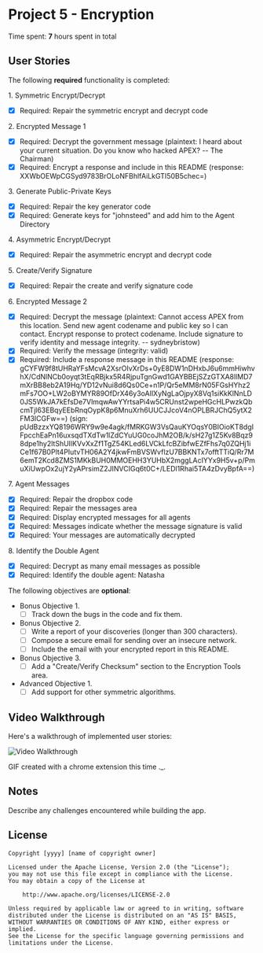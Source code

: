 # Project 5 - Encryption

Time spent: **7** hours spent in total

## User Stories

The following **required** functionality is completed:

1\. Symmetric Encrypt/Decrypt
  * [x]  Required: Repair the symmetric encrypt and decrypt code

2\. Encrypted Message 1
  * [x]  Required: Decrypt the government message (plaintext: I heard about your current situation. Do you know who hacked APEX? -- The Chairman)
  * [x]  Required: Encrypt a response and include in this README (response: XXWbOEWpCGSyd9783BrOLoNFBhlfAiLkGTI50B5chec=)

3\. Generate Public-Private Keys
  * [x]  Required: Repair the key generator code
  * [x]  Required: Generate keys for "johnsteed" and add him to the Agent Directory

4\. Asymmetric Encrypt/Decrypt
  * [x]  Required: Repair the asymmetric encrypt and decrypt code

5\. Create/Verify Signature
  * [x]  Required: Repair the create and verify signature code
  
6\. Encrypted Message 2
  * [x]  Required: Decrypt the message (plaintext: Cannot access APEX from this location. Send new agent codename and public key so I can contact. Encrypt response to protect codename. Include signature to verify identity and message integrity. -- sydneybristow)
  * [x]  Required: Verify the message (integrity: valid)
  * [x]  Required: Include a response message in this README (response: gCYFW9f8tUHRaYFsMcvA2XsrOIvXrDs+0yE8DW1nDHxbJ6u6mmHiwhvhX/CdNlNCb0oyqt3tEqRBjkx5R4RjpuTgnGwd1GAYBBEjSZzGTXA8llMD7mXrBB8eb2A19Hq/YD12vNui8d6Qs0Ce+n1P/Qr5eMM8rN05FGsHYhz2mFs7OO+LW2oBYMYR89OfDrX46y3oAIlXyNgLaOjpyX8Vq1siKkKlNnLD0JS5WkJA7kEfsDe7VlmqwAwYYrtsaPi4w5CRUnst2wpeHGcHLPwzkQbcmTjl63EBqyEEbRnqOypK8p6MnuXrh6UUCJJcoV4nOPLBRJChQ5ytX2FM3ICGFw==) (sign: pUdBzzxYQ8196WRY9w9e4agk/fMRKGW3VsQauKYOqsY0BIOioKT8dgIFpcchEaPn16uxsqdTXdTw1lZdCYuUG0coJhM2OB/k/sH27g1Z5Kv8Bqz98dpe1hy2ltShUIlKVvXxZf1TgZ54KLed6LVCkLfcBZibfwEZfFhs7q0ZQHj1iCe1f67B0Plt4PIutvTH06A2Y4jkwFmBVSWvflzU7BBKNTx7offtTTiQ/Rr7M6emT2Kcd8ZMS1MKkBUH0MMOEHH3YUHbX2mggLAcIYYx9H5v+p/PmuXiUwpOx2ujY2yAPrsimZ2JINVCIGq6t0C+/LEDl1Rhai5TA4zDvyBpfA==)

7\. Agent Messages
  * [x]  Required: Repair the dropbox code
  * [x]  Required: Repair the messages area
  * [x]  Required: Display encrypted messages for all agents
  * [x]  Required: Messages indicate whether the message signature is valid
  * [x]  Required: Your messages are automatically decrypted

8\. Identify the Double Agent
  * [x]  Required: Decrypt as many email messages as possible
  * [x]  Required: Identify the double agent: Natasha

The following objectives are **optional**:

* Bonus Objective 1\.
  * [ ]  Track down the bugs in the code and fix them.

* Bonus Objective 2\.
  * [ ]  Write a report of your discoveries (longer than 300 characters).
  * [ ]  Compose a secure email for sending over an insecure network.
  * [ ]  Include the email with your encrypted report in this README.

* Bonus Objective 3\.
  * [ ]  Add a "Create/Verify Checksum" section to the Encryption Tools area.

* Advanced Objective 1\.
  * [ ]  Add support for other symmetric algorithms.

## Video Walkthrough

Here's a walkthrough of implemented user stories:

<img src='http://i.imgur.com/Ah8aDdb.gif' title='Video Walkthrough' width='' alt='Video Walkthrough' />

GIF created with a chrome extension this time ._.

## Notes

Describe any challenges encountered while building the app.

## License

    Copyright [yyyy] [name of copyright owner]

    Licensed under the Apache License, Version 2.0 (the "License");
    you may not use this file except in compliance with the License.
    You may obtain a copy of the License at

        http://www.apache.org/licenses/LICENSE-2.0

    Unless required by applicable law or agreed to in writing, software
    distributed under the License is distributed on an "AS IS" BASIS,
    WITHOUT WARRANTIES OR CONDITIONS OF ANY KIND, either express or implied.
    See the License for the specific language governing permissions and
    limitations under the License.